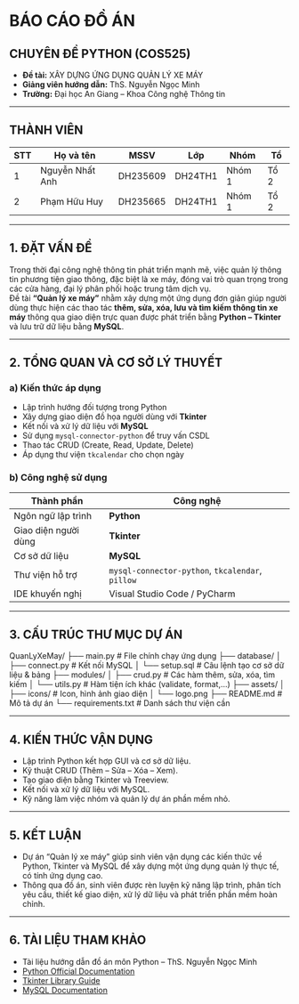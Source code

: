 # BÁO CÁO ĐỒ ÁN  
## CHUYÊN ĐỀ PYTHON (COS525)

- **Đề tài:** XÂY DỰNG ỨNG DỤNG QUẢN LÝ XE MÁY
- **Giảng viên hướng dẫn:** ThS. Nguyễn Ngọc Minh  
- **Trường:** Đại học An Giang – Khoa Công nghệ Thông tin  

---

## THÀNH VIÊN

| STT | Họ và tên | MSSV | Lớp | Nhóm | Tổ |
|-----|------------|------|------|------|----|
| 1 | Nguyễn Nhất Anh | DH235609 | DH24TH1 | Nhóm 1 | Tổ 2 |
| 2 | Phạm Hữu Huy | DH235665 | DH24TH1 | Nhóm 1 | Tổ 2 |

---

## 1. ĐẶT VẤN ĐỀ

Trong thời đại công nghệ thông tin phát triển mạnh mẽ, việc quản lý thông tin phương tiện giao thông, đặc biệt là xe máy, đóng vai trò quan trọng trong các cửa hàng, đại lý phân phối hoặc trung tâm dịch vụ.  
Đề tài **“Quản lý xe máy”** nhằm xây dựng một ứng dụng đơn giản giúp người dùng thực hiện các thao tác **thêm, sửa, xóa, lưu và tìm kiếm thông tin xe máy** thông qua giao diện trực quan được phát triển bằng **Python – Tkinter** và lưu trữ dữ liệu bằng **MySQL**.

---

## 2. TỔNG QUAN VÀ CƠ SỞ LÝ THUYẾT

### a) Kiến thức áp dụng
- Lập trình hướng đối tượng trong Python  
- Xây dựng giao diện đồ họa người dùng với **Tkinter**  
- Kết nối và xử lý dữ liệu với **MySQL**  
- Sử dụng `mysql-connector-python` để truy vấn CSDL  
- Thao tác CRUD (Create, Read, Update, Delete)  
- Áp dụng thư viện `tkcalendar` cho chọn ngày  

### b) Công nghệ sử dụng

| Thành phần | Công nghệ |
|-------------|------------|
| Ngôn ngữ lập trình | **Python** |
| Giao diện người dùng | **Tkinter** |
| Cơ sở dữ liệu | **MySQL** |
| Thư viện hỗ trợ | `mysql-connector-python`, `tkcalendar`, `pillow` |
| IDE khuyến nghị | Visual Studio Code / PyCharm |

---

## 3. CẤU TRÚC THƯ MỤC DỰ ÁN  
QuanLyXeMay/
├── main.py                  # File chính chạy ứng dụng
├── database/
│   ├── connect.py           # Kết nối MySQL
│   └── setup.sql            # Câu lệnh tạo cơ sở dữ liệu & bảng
├── modules/
│   ├── crud.py              # Các hàm thêm, sửa, xóa, tìm kiếm
│   └── utils.py             # Hàm tiện ích khác (validate, format,...)
├── assets/
│   ├── icons/               # Icon, hình ảnh giao diện
│   └── logo.png
├── README.md                # Mô tả dự án
└── requirements.txt         # Danh sách thư viện cần

---

## 4. KIẾN THỨC VẬN DỤNG  
- Lập trình Python kết hợp GUI và cơ sở dữ liệu.
- Kỹ thuật CRUD (Thêm – Sửa – Xóa – Xem).
- Tạo giao diện bằng Tkinter và Treeview.
- Kết nối và xử lý dữ liệu với MySQL.
- Kỹ năng làm việc nhóm và quản lý dự án phần mềm nhỏ.

---

## 5. KẾT LUẬN  
- Dự án “Quản lý xe máy” giúp sinh viên vận dụng các kiến thức về Python, Tkinter và MySQL để xây dựng một ứng dụng quản lý thực tế, có tính ứng dụng cao.
- Thông qua đồ án, sinh viên được rèn luyện kỹ năng lập trình, phân tích yêu cầu, thiết kế giao diện, xử lý dữ liệu và phát triển phần mềm hoàn chỉnh.

---

## 6. TÀI LIỆU THAM KHẢO

- Tài liệu hướng dẫn đồ án môn Python – ThS. Nguyễn Ngọc Minh  
- [Python Official Documentation](https://docs.python.org/3/)  
- [Tkinter Library Guide](https://docs.python.org/3/library/tkinter.html)  
- [MySQL Documentation](https://dev.mysql.com/doc/)

